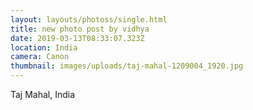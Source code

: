```yaml
---
layout: layouts/photoss/single.html
title: new photo post by vidhya
date: 2019-03-13T08:33:07.323Z
location: India
camera: Canon
thumbnail: images/uploads/taj-mahal-1209004_1920.jpg
---
```

Taj Mahal, India

